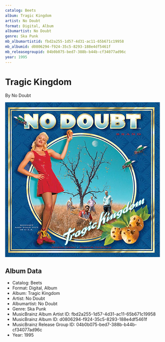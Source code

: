 ```yaml
---
catalog: Beets
album: Tragic Kingdom
artist: No Doubt
format: Digital, Album
albumartist: No Doubt
genre: Ska Punk
mb_albumartistid: fbd2a255-1d57-4d31-ac11-65b671c19958
mb_albumid: d0806294-f924-35c5-8293-188e4df5461f
mb_releasegroupid: 04b0b075-bed7-388b-b44b-cf34077ad96c
year: 1995
---
```


# Tragic Kingdom

By No Doubt

![](../../assets/beetscovers/No_Doubt-Tragic_Kingdom.jpg)

## Album Data

- Catalog: Beets
- Format: Digital, Album
- Album: Tragic Kingdom
- Artist: No Doubt
- Albumartist: No Doubt
- Genre: Ska Punk
- MusicBrainz Album Artist ID: fbd2a255-1d57-4d31-ac11-65b671c19958
- MusicBrainz Album ID: d0806294-f924-35c5-8293-188e4df5461f
- MusicBrainz Release Group ID: 04b0b075-bed7-388b-b44b-cf34077ad96c
- Year: 1995

